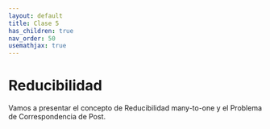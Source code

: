 ```yaml
---
layout: default
title: Clase 5
has_children: true
nav_order: 50
usemathjax: true
---
```

# Reducibilidad

Vamos a presentar el concepto de Reducibilidad many-to-one y el Problema de Correspondencia de Post. 